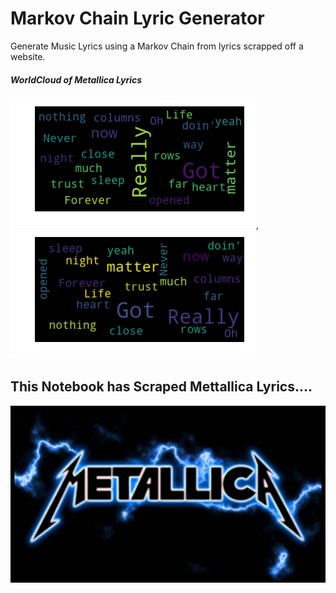 # Markov Chain Lyric Generator
Generate Music Lyrics using a Markov Chain from lyrics scrapped off a website.

#####                     WorldCloud of Metallica Lyrics
![header](image/cloud2.png), ![header](image/cloud1.png)

##  This Notebook has Scraped Mettallica Lyrics....

![title](image/metallicaLogo.jpg)
